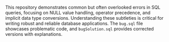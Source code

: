 This repository demonstrates common but often overlooked errors in SQL queries, focusing on NULL value handling, operator precedence, and implicit data type conversions.  Understanding these subtleties is critical for writing robust and reliable database applications.  The `bug.sql` file showcases problematic code, and `bugSolution.sql` provides corrected versions with explanations.